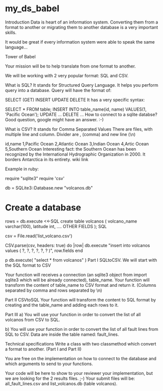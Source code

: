 # my_ds_babel
Introduction
Data is heart of an information system. Converting them from a format to another or migrating them to another database is a very important skills.

It would be great if every information system were able to speak the same language...

Tower of Babel

Your mission will be to help translate from one format to another.

We will be working with 2 very popular format: SQL and CSV.

What is SQL?
It stands for Structured Query Language.
It helps you perform query into a database. Query will have the format of:

SELECT (GET)
INSERT
UPDATE
DELETE
It has a very specific syntax:

SELECT * FROM table;
INSERT INTO table_name(id, name) VALUES(1, 'Pacific Ocean');
UPDATE ...
DELETE ...
How to connect to a sqlite databse?
Good question, google might have an answer. :-)

What is CSV?
It stands for Comma Separated Values
There are files, with multiple line and column. Divider are , (comma) and new line (\n)

id,name
1,Pacific Ocean
2,Atlantic Ocean
3,Indian Ocean
4,Artic Ocean
5,Southern Ocean
Interesting fact: the Southern Ocean has been recognized by the International Hydrographic Organization in 2000. It borders Antarctica in its entirety. wiki link

Example in ruby:

require "sqlite3"
require 'csv'

db = SQLite3::Database.new "volcanos.db"

# Create a database
rows = db.execute <<-SQL
  create table volcanos (
    volcano_name varchar(100),
    latitude int,
    .... OTHER FIELDS
  );
SQL

csv = File.read('list_volcano.csv')

CSV.parse(csv, headers: true) do |row|
    db.execute "insert into volcanos values ( ?, ?, ?, ?, ?, ? )", row.fields
end

p db.execute( "select * from volcanos" )
Part I SQLtoCSV.
We will start with the SQL format to CSV

Your function will receives a connection (an sqlite3 object from import sqlite3 which will be already connected), table_name.
Your function will transform the content of table_name to CSV format and return it. (Columns separated by comma and rows separated by \n)

Part II CSVtoSQL
Your function will transform the content to SQL format by creating and the table_name and adding each rows to it.

Part III
a) You will use your function in order to convert the list of all volcanos from CSV to SQL.

b) You will use your function in order to convert the list of all fault lines from SQL to CSV.
Data are inside the table named: fault_lines.

Technical specifications
Write a class with two classmethod which convert a format to another. (Part I and Part II)

You are free on the implementation on how to connect to the database and which arguments to send to your functions.

Your code will be here to show to your reviewer your implementation, but we are looking for the 2 results files. ;-)
Your submit files will be: all_fault_lines.csv and list_volcanos.db (table volcanos).
